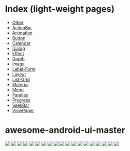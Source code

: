 # Index (light-weight pages)
* [Other](https://github.com/gb0302/awesome-android-ui-master/blob/master/pages/Other.md)
* [ActionBar](https://github.com/gb0302/awesome-android-ui-master/blob/master/pages/ActionBar.md)
* [Animation](https://github.com/gb0302/awesome-android-ui-master/blob/master/pages/Animation.md)
* [Button](https://github.com/gb0302/awesome-android-ui-master/blob/master/pages/Button.md)
* [Calendar](https://github.com/gb0302/awesome-android-ui-master/blob/master/pages/Calendar.md)
* [Dialog](https://github.com/gb0302/awesome-android-ui-master/blob/master/pages/Dialog.md)
* [Effect](https://github.com/gb0302/awesome-android-ui-master/blob/master/pages/Effect.md)
* [Graph](https://github.com/gb0302/awesome-android-ui-master/blob/master/pages/Graph.md)
* [Image](https://github.com/gb0302/awesome-android-ui-master/blob/master/pages/Image.md)
* [Label-Form](https://github.com/gb0302/awesome-android-ui-master/blob/master/pages/Label-Form.md)
* [Layout](https://github.com/gb0302/awesome-android-ui-master/blob/master/pages/Layout.md)
* [List-Grid](https://github.com/gb0302/awesome-android-ui-master/blob/master/pages/List-Grid.md)
* [Material](https://github.com/gb0302/awesome-android-ui-master/blob/master/pages/Material.md)
* [Menu](https://github.com/gb0302/awesome-android-ui-master/blob/master/pages/Menu.md)
* [Parallax](https://github.com/gb0302/awesome-android-ui-master/blob/master/pages/Parallax.md)
* [Progress](https://github.com/gb0302/awesome-android-ui-master/blob/master/pages/Progress.md)
* [SeekBar](https://github.com/gb0302/awesome-android-ui-master/blob/master/pages/SeekBar.md)
* [ViewPager](https://github.com/gb0302/awesome-android-ui-master/blob/master/pages/ViewPager.md)
# awesome-android-ui-master
![](https://github.com/gb0302/awesome-android-ui-master/blob/master/art/AVLoadingIndicatorView.gif)
![](https://github.com/gb0302/awesome-android-ui-master/blob/master/arhttps://github.com/gb0302/awesome-android-ui-)
![](https://github.com/gb0302/awesome-android-ui-master/blob/master/art/Android-ColorArcProgressBar.gif)
![](https://github.com/gb0302/awesome-android-ui-master/blob/master/art/Android-ObservableScrollView.gif)
![](https://github.com/gb0302/awesome-android-ui-master/blob/master/art/Android-ObservableScrollView10.gif)
![](https://github.com/gb0302/awesome-android-ui-master/blob/master/art/Android-ObservableScrollView12.gif)
![](https://github.com/gb0302/awesome-android-ui-master/blob/master/art/Android-ObservableScrollView13.gif)
![](https://github.com/gb0302/awesome-android-ui-master/blob/master/art/Android-ObservableScrollView2.gif)
![](https://github.com/gb0302/awesome-android-ui-master/blob/master/art/Android-ObservableScrollView4.gif)
![](https://github.com/gb0302/awesome-android-ui-master/blob/master/art/Android-ObservableScrollView5.gif)
![](https://github.com/gb0302/awesome-android-ui-master/blob/master/art/Android-ObservableScrollView6.gif)
![](https://github.com/gb0302/awesome-android-ui-master/blob/master/art/Android-ParallaxHeaderViewPager.gif)
![](https://github.com/gb0302/awesome-android-ui-master/blob/master/art/AndroidSweetSheet.gif)
![](https://github.com/gb0302/awesome-android-ui-master/blob/master/art/AnimatedCircleLoadingView.gif)
![](https://github.com/gb0302/awesome-android-ui-master/blob/master/art/Context-Menu.Android.gif)
![](https://github.com/gb0302/awesome-android-ui-master/blob/master/art/EasyAndroidAnimations.gif)
![](https://github.com/gb0302/awesome-android-ui-master/blob/master/art/ParallaxPagerTransformer.gif)
![](https://github.com/gb0302/awesome-android-ui-master/blob/master/art/transitions-everywhere.gif)
![](https://github.com/gb0302/awesome-android-ui-master/blob/master/art/swalert_change_type.gif)
